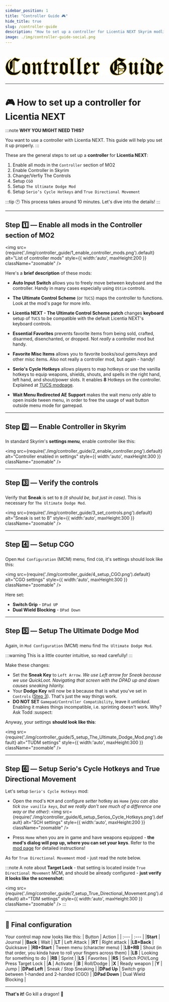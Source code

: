 ```yaml
---
sidebar_position: 1
title: "Controller Guide 🎮"
hide_title: true
slug: /controller-guide
description: "How to set up a controller for Licentia NEXT Skyrim modlist"
image: ./img/controller-guide-social.png
---
```


# ![Controller Guide](./img/controller-guide.png)

---

# :video_game: How to set up a controller for Licentia NEXT

:::note
**WHY YOU MIGHT NEED THIS?**

You want to use a controller with Licentia NEXT. This guide will help you set it up properly.
:::

These are the general steps to set up a **controller** for **Licentia NEXT**:
1. Enable all mods in the `Controller` section of MO2
2. Enable Controller in Skyrim
3. Change/Verfiy The Controls
4. Setup `CGO`
5. Setup `The Ultimate Dodge Mod`
6. Setup `Serio’s Cycle Hotkeys` and `True Directional Movement`

:::tip
:clock1: This process takes around 10 minutes. Let's dive into the details!
:::

---

## Step :one: &mdash; Enable all mods in the Controller section of MO2

<img 
    src={require('./img/controller_guide/1_enable_controller_mods.png').default}
    alt="List of controller mods"
    style={{ width:'auto', maxHeight:200 }}
    className="zoomable"
/>

Here's a **brief description** of these mods:
- **Auto Input Switch** allows you to freely move between keyboard and the controller. Handy in many cases especially using `OStim` controls.

- **The Ultimate Control Scheme** (or `TUCS`) maps the controller to functions. Look at the mod's page for more info.

- **Licentia NEXT - The Ultimate Control Scheme patch** changes **keyboard** setup of `TUCS` to be compatible with the default Licentia NEXT's keyboard controls.

- **Essential Favorites** prevents favorite items from being sold, crafted, disarmed, disenchanted, or dropped. Not _really_ a controller mod but handy.

- **Favorite Misc Items** allows you to favorite books/soul gems/keys and other misc items. Also not really a controller mod, but again - handy!

- **Serio's Cycle Hotkeys** allows players to map hotkeys or use the vanilla hotkeys to equip weapons, shields, shouts, and spells in the right hand, left hand, and shout/power slots. It enables **8** Hotkeys on the controller. Explained at [TUCS modpage](https://www.nexusmods.com/skyrimspecialedition/mods/29381).

- **Wait Menu Redirected AE Support** makes the wait menu only able to open inside tween menu, in order to free the usage of wait button outside menu mode for gamepad.

---

## Step :two: &mdash; Enable Controller in Skyrim

In standard Skyrim's **settings menu**, enable controller like this:

<img 
    src={require('./img/controller_guide/2_enable_controller.png').default}
    alt="Controller enabled in settings"
    style={{ width:'auto', maxHeight:300 }}
    className="zoomable"
/>

---
## Step :three: &mdash; Verify the controls

Verify that **Sneak** is set to `B` *(it should be, but just in case)*. This is necessary for `The Ultimate Dodge Mod`.

<img 
    src={require('./img/controller_guide/3_set_controls.png').default}
    alt="Sneak is set to B"
    style={{ width:'auto', maxHeight:300 }}
    className="zoomable"
/>

---
## Step :four: &mdash; Setup CGO

Open `Mod Configuration` (MCM) menu, find `CGO`, it's settings should look like this:

<img 
    src={require('./img/controller_guide/4_setup_CGO.png').default}
    alt="CGO settings"
    style={{ width:'auto', maxHeight:300 }}
    className="zoomable"
/>

Here set:
- **Switch Grip** - `DPad UP`
- **Dual Wield Blocking** - `DPad Down`

---

## Step :five: &mdash; Setup The Ultimate Dodge Mod

Again, in `Mod Configuration` (MCM) menu find `The Ultimate Dodge Mod`.

:::warning 
This is a little counter intuitive, so read carefully!
:::

Make these changes:
- Set the **Sneak Key** to `Left Arrow`. _We use Left arrow for Sneak because we use QuickLoot. Navigating that screen with the DPAD up and down causes sneaking hilarity._
- Your **Dodge Key** will now be `B` because that is what you've set in `Controls` ([Step 3](#step-three--verify-the-controls)). That's just the way things work.
- **DO NOT SET** `Gamepad/Controller Compatibility`, leave it _unticked_. Enabling it makes things incompatible, i.e. sprinting doesn't work. Why? Ask Todd :suspect:

Anyway, your settings **should look like this**:

<img 
    src={require('./img/controller_guide/5_setup_The_Ultimate_Dodge_Mod.png').default}
    alt="TUDM settings"
    style={{ width:'auto', maxHeight:300 }}
    className="zoomable"
/>

---
## Step :six: &mdash; Setup Serio's Cycle Hotkeys and True Directional Movement

Let's setup `Serio's Cycle Hotkeys` mod:
- Open the mod's `MCM` and configure _setter_ hotkey as `Home` _(you can also tick `Use vanilla keys`, but we really don't see much of a difference one way or the other)_:
    <img 
        src={require('./img/controller_guide/6_setup_Serios_Cycle_Hotkeys.png').default}
        alt="SCH settings"
        style={{ width:'auto', maxHeight:200 }}
        className="zoomable"
    />

- Press `Home` when you are in game and have weapons equipped - **the mod's dialog will pop up, where you can set your keys**. Refer to the [mod page](https://www.nexusmods.com/skyrimspecialedition/mods/27184) for detailed instructions!

As for `True Directional Movement` mod - just read the note below.

:::note
A note about **Target Lock** - that setting is located inside `True Directional Movement` MCM, and should be already configured - **just verify it looks like the screenshot:**

<img 
    src={require('./img/controller_guide/7_setup_True_Directional_Movement.png').default}
    alt="TDM settings"
    style={{ width:'auto', maxHeight:300 }}
    className="zoomable"
/>
:::

---

## :pushpin: Final configuration

Your control map now looks like this:
| Button | Action |
| :--- | :--- |
|**Start** | Journal |
|**Back** | Wait |
|**LT** | Left Attack |
|**RT** | Right attack |
|**LB+Back** | Quicksave |
|**RB+Start** | Tween menu (character menu) |
|**LB+RB** | Shout (in that order, you kinda have to roll your fingers across them) |
|**LB** | Looking for something to do |
|**RB** | Sprint |
|**LS** | Favorites |
|**RS** | Switch POV/Long Press Target Lock |
|**A** | Activate |
|**B** | Roll/Dodge |
|**X** | Ready weapon |
|**Y** | Jump |
|**DPad Left** | Sneak / Stop Sneaking |
|**DPad Up** | Switch grip between 1-handed and 2-handed (CGO) |
|**DPad Down** | Dual Wield Blocking |

---

**That's it!**
Go kill a dragon! :dragon:
